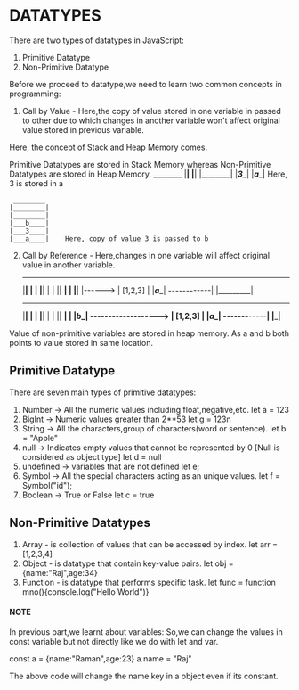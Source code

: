 # DATATYPES

There are two types of datatypes in JavaScript:

1. Primitive Datatype
2. Non-Primitive Datatype

Before we proceed to datatype,we need to learn two common concepts in programming:

1. Call by Value -  Here,the copy of value stored in one variable in passed to other due to which changes in another variable won't affect original value stored in previous variable.

Here, the concept of Stack and Heap Memory comes.

Primitive Datatypes are stored in Stack Memory whereas Non-Primitive Datatypes are stored in Heap Memory.
     ________
    |________|
    |________|
    |________|
    |___3____|
    |___a____|    Here, 3 is stored in a

     ________
    |________|
    |________|
    |___b____|
    |___3____|
    |___a____|    Here, copy of value 3 is passed to b

2. Call by Reference - Here,changes in one variable will affect original value in another variable.

     ________                            ________
    |________|                         |         |
    |________|                         |         |
    |________|                         |         |
    |________|              |------>   | [1,2,3] | 
    |___a____|  ------------|          |_________| 

     ________                            ________
    |________|                         |         |
    |________|                         |         |
    |________|                         |         |
    |___b____|  ------------------->   | [1,2,3] | 
    |___a____|  ------------|          |_________| 

Value of non-primitive variables are stored in heap memory.
As a and b both points to value stored in same location.

## Primitive Datatype

There are seven main types of primitive datatypes:

1. Number -> All the numeric values including float,negative,etc.
let a = 123
2. BigInt -> Numeric values greater than 2**53
let g = 123n 
3. String -> All the characters,group of characters(word or sentence).
let b = "Apple"
4. null -> Indicates empty values that cannot be represented by 0 [Null is considered as object type]
let d = null
5. undefined -> variables that are not defined 
let e;
6. Symbol -> All the special characters acting as an unique values.
let f = Symbol("id");
7. Boolean -> True or False
let c = true

## Non-Primitive Datatypes

1. Array - is collection of values that can be accessed by index.
let arr = [1,2,3,4]
2. Object - is datatype that contain key-value pairs.
let obj = {name:"Raj",age:34}
3. Function -  is datatype that performs specific task.
let func = function mno(){console.log("Hello World")}

#### NOTE

In previous part,we learnt about variables:
So,we can change the values in const variable but not directly like we do with let and var.

const a = {name:"Raman",age:23}
a.name = "Raj"

The above code will change the name key in a object even if its constant.

